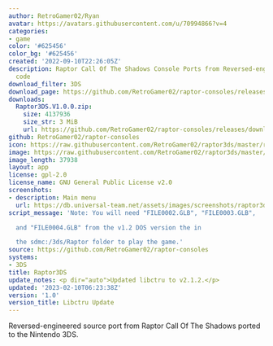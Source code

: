 ```yaml
---
author: RetroGamer02/Ryan
avatar: https://avatars.githubusercontent.com/u/70994866?v=4
categories:
- game
color: '#625456'
color_bg: '#625456'
created: '2022-09-10T22:26:05Z'
description: Raptor Call Of The Shadows Console Ports from Reversed-engineered source
  code
download_filter: 3DS
download_page: https://github.com/RetroGamer02/raptor-consoles/releases
downloads:
  Raptor3DS.V1.0.0.zip:
    size: 4137936
    size_str: 3 MiB
    url: https://github.com/RetroGamer02/raptor-consoles/releases/download/1.0/Raptor3DS.V1.0.0.zip
github: RetroGamer02/raptor-consoles
icon: https://raw.githubusercontent.com/RetroGamer02/raptor3ds/master/rapicon.png
image: https://raw.githubusercontent.com/RetroGamer02/raptor3ds/master/RapBanner.png
image_length: 37938
layout: app
license: gpl-2.0
license_name: GNU General Public License v2.0
screenshots:
- description: Main menu
  url: https://db.universal-team.net/assets/images/screenshots/raptor3ds/main-menu.png
script_message: 'Note: You will need "FILE0002.GLB", "FILE0003.GLB",

  and "FILE0004.GLB" from the v1.2 DOS version the in

  the sdmc:/3ds/Raptor folder to play the game.'
source: https://github.com/RetroGamer02/raptor-consoles
systems:
- 3DS
title: Raptor3DS
update_notes: <p dir="auto">Updated libctru to v2.1.2.</p>
updated: '2023-02-10T06:23:38Z'
version: '1.0'
version_title: Libctru Update
---
```

Reversed-engineered source port from Raptor Call Of The Shadows ported to the Nintendo 3DS.